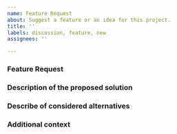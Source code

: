 ```yaml
---
name: Feature Request
about: Suggest a feature or an idea for this project.
title: ''
labels: discussion, feature, new
assignees: ''

---
```


<!--
Hi there, nice to meet you!

Before submitting an issue, please search open and closed issues. Existing issues often contain information about workarounds, resolution, or progress updates. If your issue is not addressed feel free to fill out this template.

PS: All the things within the comments section will not be rendered when submitting the issue. These are just some important points to support you by providing us with all the relevant information we need to reproduce and understand your problem better. Feel free to remove these comments.
-->

### Feature Request

<!--
Is your feature request related to a problem? Please describe.

A clear and concise description of what the problem is. Ex. I'm always frustrated when [...]
-->

### Description of the proposed solution

<!-- If you have a solution in mind, please describe it. -->

### Describe of considered alternatives

<!-- Have you considered any alternative solutions or workarounds? -->

### Additional context

<!-- Add any other context about the problem here. -->

